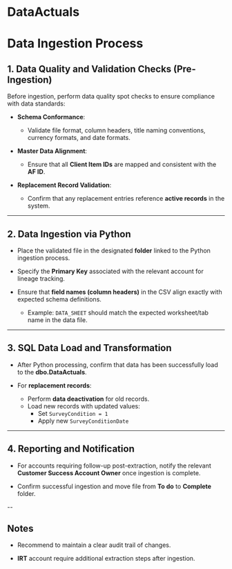 # DataActuals

# Data Ingestion Process

## 1. Data Quality and Validation Checks (Pre-Ingestion)

Before ingestion, perform data quality spot checks to ensure compliance with data standards:

- **Schema Conformance**:
  - Validate file format, column headers, title naming conventions, currency formats, and date formats.
  
- **Master Data Alignment**:
  - Ensure that all **Client Item IDs** are mapped and consistent with the **AF ID**.

- **Replacement Record Validation**:
  - Confirm that any replacement entries reference **active records** in the system.

---

## 2. Data Ingestion via Python 

- Place the validated file in the designated **folder** linked to the Python ingestion process.
  
- Specify the **Primary Key** associated with the relevant account for lineage tracking.
  
- Ensure that **field names (column headers)** in the CSV align exactly with expected schema definitions.
  - Example: `DATA_SHEET` should match the expected worksheet/tab name in the data file.


---

## 3. SQL Data Load and Transformation

- After Python processing, confirm that data has been successfully load to the **dbo.DataActuals**.

- For **replacement records**:
  - Perform **data deactivation** for old records.
  - Load new records with updated values:
    - Set `SurveyCondition = 1`
    - Apply new `SurveyConditionDate`


---

## 4. Reporting and Notification

- For accounts requiring follow-up post-extraction, notify the relevant **Customer Success Account Owner** once ingestion is complete.
  
- Confirm successful ingestion and move file from **To do** to **Complete** folder.

--

## Notes
- Recommend to maintain a clear audit trail of changes.

- **IRT** account require additional extraction steps after ingestion. 
